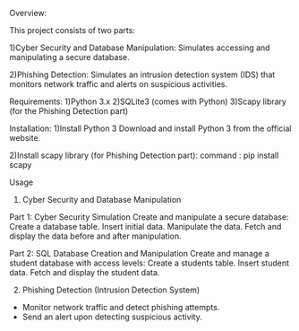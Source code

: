 Overview:

This project consists of two parts:

1)Cyber Security and Database Manipulation: Simulates accessing and manipulating a secure database.

2)Phishing Detection: Simulates an intrusion detection system (IDS) that monitors network traffic and alerts on suspicious activities.

Requirements:
1)Python 3.x
2)SQLite3 (comes with Python)
3)Scapy library (for the Phishing Detection part)

Installation:
1)Install Python 3
Download and install Python 3 from the official website.

2)Install scapy library (for Phishing Detection part):
command : pip install scapy


Usage
1. Cyber Security and Database Manipulation
   
Part 1: Cyber Security Simulation
Create and manipulate a secure database:
Create a database table.
Insert initial data.
Manipulate the data.
Fetch and display the data before and after manipulation.

Part 2: SQL Database Creation and Manipulation
Create and manage a student database with access levels:
Create a students table.
Insert student data.
Fetch and display the student data.

2. Phishing Detection (Intrusion Detection System)
* Monitor network traffic and detect phishing attempts.
* Send an alert upon detecting suspicious activity.
